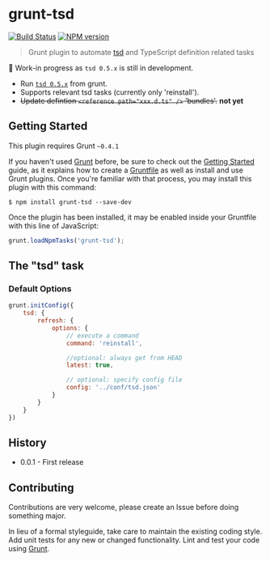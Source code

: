 # grunt-tsd

[![Build Status](https://secure.travis-ci.org/Bartvds/grunt-tsd.png?branch=master)](http://travis-ci.org/Bartvds/grunt-tsd) [![NPM version](https://badge.fury.io/js/grunt-tsd.png)](http://badge.fury.io/js/grunt-tsd)

> Grunt plugin to automate [tsd](https://github.com/DefinitelyTyped/tsd/) and TypeScript definition related tasks

:construction: Work-in progress as `tsd 0.5.x` is still in development.

* Run [`tsd 0.5.x`](https://github.com/DefinitelyTyped/tsd/) from grunt.
* Supports relevant tsd tasks (currently only 'reinstall').
* ~~Update defintion `<reference path="xxx.d.ts" />` 'bundles'.~~ **not yet** 

## Getting Started

This plugin requires Grunt `~0.4.1`

If you haven't used [Grunt](http://gruntjs.com/) before, be sure to check out the [Getting Started](http://gruntjs.com/getting-started) guide, as it explains how to create a [Gruntfile](http://gruntjs.com/sample-gruntfile) as well as install and use Grunt plugins. Once you're familiar with that process, you may install this plugin with this command:

```shell
$ npm install grunt-tsd --save-dev
```

Once the plugin has been installed, it may be enabled inside your Gruntfile with this line of JavaScript:

```js
grunt.loadNpmTasks('grunt-tsd');
```

## The "tsd" task       

### Default Options

```js
grunt.initConfig({
	tsd: {
		refresh: {
			options: {
				// execute a command
				command: 'reinstall',

				//optional: always get from HEAD
				latest: true,

				// optional: specify config file
				config: '../conf/tsd.json'         
			}
		}
	}
})
```

## History

* 0.0.1 - First release

## Contributing

Contributions are very welcome, please create an Issue before doing something major.

In lieu of a formal styleguide, take care to maintain the existing coding style. Add unit tests for any new or changed functionality. Lint and test your code using [Grunt](http://gruntjs.com/).
